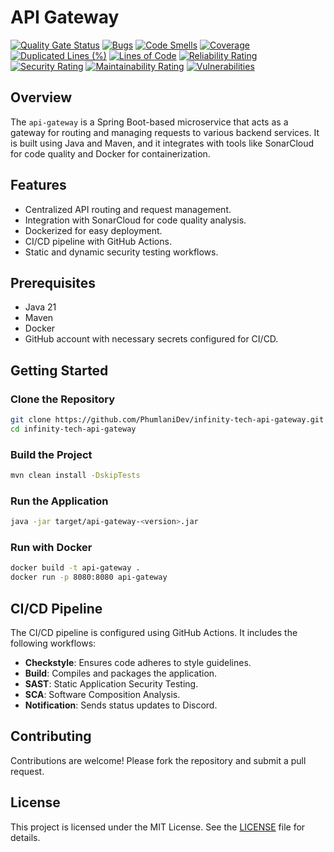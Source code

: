 # API Gateway

[![Quality Gate Status](https://sonarcloud.io/api/project_badges/measure?project=PhumlaniDev_infinity-tech-api-gateway&metric=alert_status)](https://sonarcloud.io/summary/new_code?id=PhumlaniDev_infinity-tech-api-gateway)
[![Bugs](https://sonarcloud.io/api/project_badges/measure?project=PhumlaniDev_infinity-tech-api-gateway&metric=bugs)](https://sonarcloud.io/summary/new_code?id=PhumlaniDev_infinity-tech-api-gateway)
[![Code Smells](https://sonarcloud.io/api/project_badges/measure?project=PhumlaniDev_infinity-tech-api-gateway&metric=code_smells)](https://sonarcloud.io/summary/new_code?id=PhumlaniDev_infinity-tech-api-gateway)
[![Coverage](https://sonarcloud.io/api/project_badges/measure?project=PhumlaniDev_infinity-tech-api-gateway&metric=coverage)](https://sonarcloud.io/summary/new_code?id=PhumlaniDev_infinity-tech-api-gateway)
[![Duplicated Lines (%)](https://sonarcloud.io/api/project_badges/measure?project=PhumlaniDev_infinity-tech-api-gateway&metric=duplicated_lines_density)](https://sonarcloud.io/summary/new_code?id=PhumlaniDev_infinity-tech-api-gateway)
[![Lines of Code](https://sonarcloud.io/api/project_badges/measure?project=PhumlaniDev_infinity-tech-api-gateway&metric=ncloc)](https://sonarcloud.io/summary/new_code?id=PhumlaniDev_infinity-tech-api-gateway)
[![Reliability Rating](https://sonarcloud.io/api/project_badges/measure?project=PhumlaniDev_infinity-tech-api-gateway&metric=reliability_rating)](https://sonarcloud.io/summary/new_code?id=PhumlaniDev_infinity-tech-api-gateway)
[![Security Rating](https://sonarcloud.io/api/project_badges/measure?project=PhumlaniDev_infinity-tech-api-gateway&metric=security_rating)](https://sonarcloud.io/summary/new_code?id=PhumlaniDev_infinity-tech-api-gateway)
[![Maintainability Rating](https://sonarcloud.io/api/project_badges/measure?project=PhumlaniDev_infinity-tech-api-gateway&metric=sqale_rating)](https://sonarcloud.io/summary/new_code?id=PhumlaniDev_infinity-tech-api-gateway)
[![Vulnerabilities](https://sonarcloud.io/api/project_badges/measure?project=PhumlaniDev_infinity-tech-api-gateway&metric=vulnerabilities)](https://sonarcloud.io/summary/new_code?id=PhumlaniDev_infinity-tech-api-gateway)

## Overview

The `api-gateway` is a Spring Boot-based microservice that acts as a gateway for routing and managing requests to various backend services. It is built using Java and Maven, and it integrates with tools like SonarCloud for code quality and Docker for containerization.

## Features

- Centralized API routing and request management.
- Integration with SonarCloud for code quality analysis.
- Dockerized for easy deployment.
- CI/CD pipeline with GitHub Actions.
- Static and dynamic security testing workflows.

## Prerequisites

- Java 21
- Maven
- Docker
- GitHub account with necessary secrets configured for CI/CD.

## Getting Started

### Clone the Repository

```bash
git clone https://github.com/PhumlaniDev/infinity-tech-api-gateway.git
cd infinity-tech-api-gateway
```

### Build the Project

```bash
mvn clean install -DskipTests
```

### Run the Application
```bash
java -jar target/api-gateway-<version>.jar
```

### Run with Docker
```bash
docker build -t api-gateway .
docker run -p 8080:8080 api-gateway
```

## CI/CD Pipeline
The CI/CD pipeline is configured using GitHub Actions. It includes the following workflows:
- **Checkstyle**: Ensures code adheres to style guidelines.
- **Build**: Compiles and packages the application.
- **SAST**: Static Application Security Testing.
- **SCA**: Software Composition Analysis.
- **Notification**: Sends status updates to Discord.

## Contributing
Contributions are welcome! Please fork the repository and submit a pull request.

## License
This project is licensed under the MIT License. See the [LICENSE](LICENSE) file for details.
